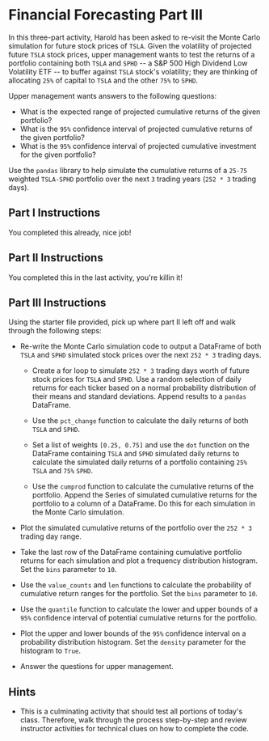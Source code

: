 # Financial Forecasting Part III

In this three-part activity, Harold has been asked to re-visit the Monte Carlo simulation for future stock prices of `TSLA`. Given the volatility of projected future `TSLA` stock prices, upper management wants to test the returns of a portfolio containing both `TSLA` and `SPHD` -- a S&P 500 High Dividend Low Volatility ETF -- to buffer against `TSLA` stock's volatility; they are thinking of allocating `25%` of capital to `TSLA` and the other `75%` to `SPHD`. 

Upper management wants answers to the following questions:
  
  * What is the expected range of projected cumulative returns of the given portfolio?
  * What is the `95%` confidence interval of projected cumulative returns of the given portfolio?
  * What is the `95%` confidence interval of projected cumulative investment for the given portfolio?

Use the `pandas` library to help simulate the cumulative returns of a `25-75` weighted `TSLA-SPHD` portfolio over the next `3` trading years (`252 * 3` trading days).

## Part I Instructions

You completed this already, nice job!

## Part II Instructions

You completed this in the last activity, you're killin it!

## Part III Instructions

Using the starter file provided, pick up where part II left off and walk through the following steps:

  * Re-write the Monte Carlo simulation code to output a DataFrame of both `TSLA` and `SPHD` simulated stock prices over the next `252 * 3` trading days.

    * Create a for loop to simulate `252 * 3` trading days worth of future stock prices for `TSLA` and `SPHD`. Use a random selection of daily returns for each ticker based on a normal probability distribution of their means and standard deviations. Append results to a `pandas` DataFrame.

    * Use the `pct_change` function to calculate the daily returns of both `TSLA` and `SPHD`.

    * Set a list of weights `[0.25, 0.75]` and use the `dot` function on the DataFrame containing `TSLA` and `SPHD` simulated daily returns to calculate the simulated daily returns of a portfolio containing `25%` `TSLA` and `75%` `SPHD`.

    * Use the `cumprod` function to calculate the cumulative returns of the portfolio. Append the Series of simulated cumulative returns for the portfolio to a column of a DataFrame. Do this for each simulation in the Monte Carlo simulation.

  * Plot the simulated cumulative returns of the portfolio over the `252 * 3` trading day range.

  * Take the last row of the DataFrame containing cumulative portfolio returns for each simulation and plot a frequency distribution histogram. Set the `bins` parameter to `10`.

  * Use the `value_counts` and `len` functions to calculate the probability of cumulative return ranges for the portfolio. Set the `bins` parameter to `10`.

  * Use the `quantile` function to calculate the lower and upper bounds of a `95%` confidence interval of potential cumulative returns for the portfolio.

  * Plot the upper and lower bounds of the `95%` confidence interval on a probability distribution histogram. Set the `density` parameter for the histogram to `True`.

  * Answer the questions for upper management.

## Hints

* This is a culminating activity that should test all portions of today's class. Therefore, walk through the process step-by-step and review instructor activities for technical clues on how to complete the code.